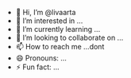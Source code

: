 - 👋 Hi, I’m @livaarta
- 👀 I’m interested in ...
- 🌱 I’m currently learning ...
- 💞️ I’m looking to collaborate on ...
- 📫 How to reach me ...dont
- 😄 Pronouns: ...
- ⚡ Fun fact: ...

<!---
livaarta/livaarta is a ✨ special ✨ repository because its `README.md` (this file) appears on your GitHub profile.
You can click the Preview link to take a look at your changes.
--->
